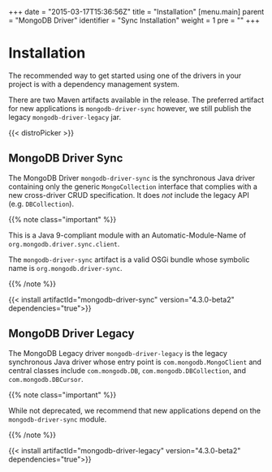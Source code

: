 +++
date = "2015-03-17T15:36:56Z"
title = "Installation"
[menu.main]
  parent = "MongoDB Driver"
  identifier = "Sync Installation"
  weight = 1
  pre = "<i class='fa'></i>"
+++

# Installation

The recommended way to get started using one of the drivers in your
project is with a dependency management system.

There are two Maven artifacts available in the release. The preferred artifact for new applications is `mongodb-driver-sync`
however, we still publish the legacy `mongodb-driver-legacy` jar.

{{< distroPicker >}}

## MongoDB Driver Sync 

The MongoDB Driver `mongodb-driver-sync` is the synchronous Java driver containing only the generic `MongoCollection` interface that 
complies with a new cross-driver CRUD specification.  It does *not* include the legacy API (e.g. `DBCollection`).

{{% note class="important" %}}

This is a Java 9-compliant module with an Automatic-Module-Name of `org.mongodb.driver.sync.client`.

The `mongodb-driver-sync` artifact is a valid OSGi bundle whose symbolic name is `org.mongodb.driver-sync`.

{{% /note %}}

{{< install artifactId="mongodb-driver-sync" version="4.3.0-beta2" dependencies="true">}}

## MongoDB Driver Legacy 

The MongoDB Legacy driver `mongodb-driver-legacy` is the legacy synchronous Java driver whose entry point is `com.mongodb.MongoClient` 
and central classes include `com.mongodb.DB`, `com.mongodb.DBCollection`, and `com.mongodb.DBCursor`.

{{% note class="important" %}}

While not deprecated, we recommend that new applications depend on the `mongodb-driver-sync` module.

{{% /note %}}

{{< install artifactId="mongodb-driver-legacy" version="4.3.0-beta2" dependencies="true">}}
